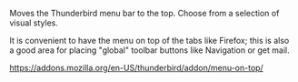 Moves the Thunderbird menu bar to the top. Choose from a selection of visual styles.

It is convenient to have the menu on top of the tabs like Firefox; this is also a good area for placing "global" toolbar buttons like Navigation or get mail.

https://addons.mozilla.org/en-US/thunderbird/addon/menu-on-top/